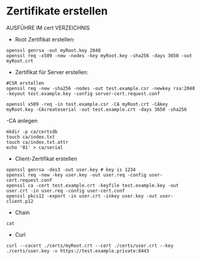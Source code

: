 Zertifikate erstellen
=====================

AUSFÜHRE IM cert VERZEICHNIS

- Root Zertifikat erstellen:
```
openssl genrsa -out myRoot.key 2048
openssl req -x509 -new -nodes -key myRoot.key -sha256 -days 3650 -out myRoot.crt
```

- Zertifikat für Server erstellen:
```
#CSR erstellen
openssl req -new -sha256 -nodes -out test.example.csr -newkey rsa:2048 -keyout test.example.key -config server-cert.request.conf

openssl x509 -req -in test.example.csr -CA myRoot.crt -CAkey myRoot.key -CAcreateserial -out test.example.crt -days 3650 -sha256
```

-CA anlegen
```
mkdir -p ca/certsdb
touch ca/index.txt
touch ca/index.txt.attr
echo '01' > ca/serial
```

- Client-Zertifikat erstellen

```
openssl genrsa -des3 -out user.key # key is 1234
openssl req -new -key user.key -out user.req -config user-cert.request.conf
openssl ca -cert test.example.crt -keyfile test.example.key -out user.crt -in user.req -config user-cert.conf
openssl pkcs12 -export -in user.crt -inkey user.key -out user-client.p12
```

- Chain

```
cat
```

- Curl
```
curl --cacert ./certs/myRoot.crt --cert ./certs/user.crt --key ./certs/user.key -v https://test.example.private:8443
```